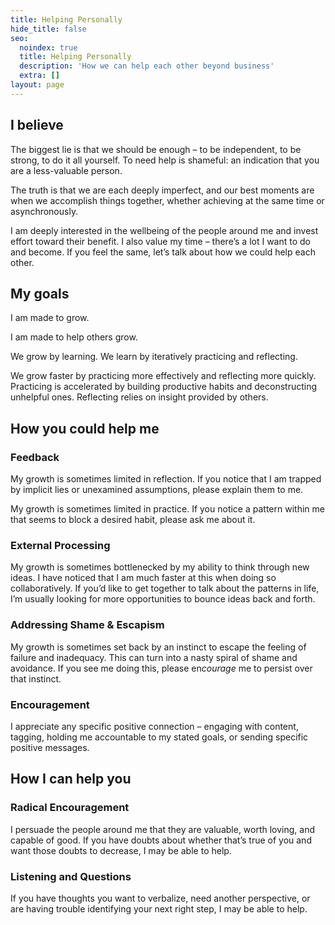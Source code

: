 ```yaml
---
title: Helping Personally
hide_title: false
seo:
  noindex: true
  title: Helping Personally
  description: 'How we can help each other beyond business'
  extra: []
layout: page
---
```

## I believe

The biggest lie is that we should be enough – to be independent, to be strong, to do it all yourself. To need help is shameful: an indication that you are a less-valuable person.

The truth is that we are each deeply imperfect, and our best moments are when we accomplish things together, whether achieving at the same time or asynchronously.

I am deeply interested in the wellbeing of the people around me and invest effort toward their benefit. I also value my time – there’s a lot I want to do and become. If you feel the same, let’s talk about how we could help each other.

## My goals

I am made to grow.

I am made to help others grow.

We grow by learning. We learn by iteratively practicing and reflecting.

We grow faster by practicing more effectively and reflecting more quickly. Practicing is accelerated by building productive habits and deconstructing unhelpful ones. Reflecting relies on insight provided by others.

## How you could help me

### Feedback

My growth is sometimes limited in reflection. If you notice that I am trapped by implicit lies or unexamined assumptions, please explain them to me.

My growth is sometimes limited in practice. If you notice a pattern within me that seems to block a desired habit, please ask me about it.

### External Processing

My growth is sometimes bottlenecked by my ability to think through new ideas. I have noticed that I am much faster at this when doing so collaboratively. If you’d like to get together to talk about the patterns in life, I’m usually looking for more opportunities to bounce ideas back and forth.

### Addressing Shame & Escapism

My growth is sometimes set back by an instinct to escape the feeling of failure and inadequacy. This can turn into a nasty spiral of shame and avoidance. If you see me doing this, please en*courage* me to persist over that instinct.

### Encouragement

I appreciate any specific positive connection – engaging with content, tagging, holding me accountable to my stated goals, or sending specific positive messages.

## How I can help you

### Radical Encouragement

I persuade the people around me that they are valuable, worth loving, and capable of good. If you have doubts about whether that’s true of you and want those doubts to decrease, I may be able to help.

### Listening and Questions

If you have thoughts you want to verbalize, need another perspective, or are having trouble identifying your next right step, I may be able to help.
